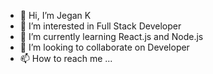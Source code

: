- 👋 Hi, I’m Jegan K
- 👀 I’m interested in Full Stack Developer
- 🌱 I’m currently learning React.js and Node.js
- 💞️ I’m looking to collaborate on Developer
- 📫 How to reach me ...

<!---
jegankarthi/jegankarthi is a ✨ special ✨ repository because its `README.md` (this file) appears on your GitHub profile.
You can click the Preview link to take a look at your changes.
--->
